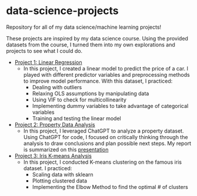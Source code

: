 # data-science-projects
Repository for all of my data science/machine learning projects!

These projects are inspired by my data science course. Using the provided datasets from the course, I turned them into my own explorations and projects to see what I could do.
- [Project 1: Linear Regression](Linear_Regression)
  - In this project, I created a linear model to predict the price of a car. I played with different predictor variables and preprocessing methods to improve model performance. With this dataset, I practiced:
      - Dealing with outliers
      - Relaxing OLS assumptions by manipulating data
      - Using VIF to check for multicollinearity
      - Implementing dummy variables to take advantage of categorical variables
      - Training and testing the linear model
- [Project 2: Property Data Analysis](Property_Analysis)
  - In this project, I leveraged ChatGPT to analyze a property dataset. Using ChatGPT for code, I focused on critically thinking through the analysis to draw conclusions and plan possible next steps. My report is summarized on this [presentation](Property_Analysis/Property_Data_Analysis.pdf)
- [Project 3: Iris K-means Analysis](KMeans_Clustering)
  - In this project, I conducted K-means clustering on the famous iris dataset. I practiced:
      - Scaling data with sklearn
      - Plotting clustered data
      - Implementing the Elbow Method to find the optimal # of clusters